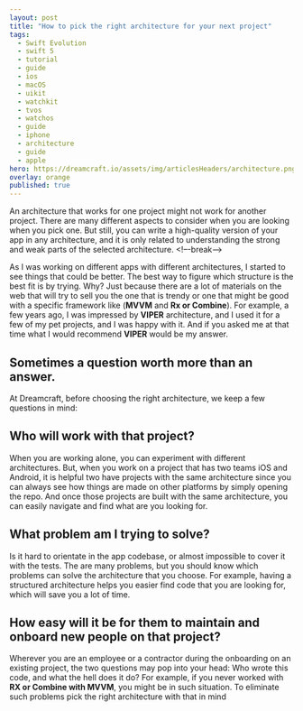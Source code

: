 ```yaml
---
layout: post
title: "How to pick the right architecture for your next project"
tags:
  - Swift Evolution
  - swift 5
  - tutorial
  - guide
  - ios
  - macOS
  - uikit
  - watchkit
  - tvos
  - watchos
  - guide
  - iphone
  - architecture
  - guide
  - apple
hero: https://dreamcraft.io/assets/img/articlesHeaders/architecture.png
overlay: orange
published: true
---
```

An architecture that works for one project might not work for another project. There are many different aspects to consider when you are looking when you pick one. But still, you can write a high-quality version of your app in any architecture, and it is only related to understanding the strong and weak parts of the selected architecture. 
 <!–-break-–>
 
As I was working on different apps with different architectures, I started to see things that could be better. The best way to figure which structure is the best fit is by trying. Why? Just because there are a lot of materials on the web that will try to sell you the one that is trendy or one that might be good with a specific framework like (**MVVM** and **Rx or Combine**). For example, a few years ago, I was impressed by **VIPER** architecture, and I used it for a few of my pet projects, and I was happy with it. And if you asked me at that time what I would recommend **VIPER** would be my answer.


## Sometimes a question worth more than an answer.

At Dreamcraft, before choosing the right architecture, we keep a few questions in mind:

## Who will work with that project?
When you are working alone, you can experiment with different architectures. But, when you work on a project that has two teams iOS and Android, it is helpful two have projects with the same architecture since you can always see how things are made on other platforms by simply opening the repo. And once those projects are built with the same architecture, you can easily navigate and find what are you looking for.

## What problem am I trying to solve?
 Is it hard to orientate in the app codebase, or almost impossible to cover it with the tests. The are many problems, but you should know which problems can solve the architecture that you choose. For example, having a structured architecture helps you easier find code that you are looking for, which will save you a lot of time.

## How easy will it be for them to maintain and onboard new people on that project?
Wherever you are an employee or a contractor during the onboarding on an existing project, the two questions may pop into your head: Who wrote this code, and what the hell does it do? For example, if you never worked with **RX or Combine with MVVM**, you might be in such situation.  To eliminate such problems pick the right architecture with that in mind

